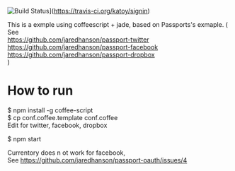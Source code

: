 
![Build Status](https://travis-ci.org/katoy/signin.png?branch=master)](https://travis-ci.org/katoy/signin)  


This is a exmple using coffeescript + jade, based on Passports's exmaple.
( See  
  https://github.com/jaredhanson/passport-twitter  
  https://github.com/jaredhanson/passport-facebook  
  https://github.com/jaredhanson/passport-dropbox  
)

How to run
============
$ npm install -g coffee-script  
$ cp conf.coffee.template conf.coffee  
   Edit for twitter, facebook, dropbox  

$ npm start  

Currentory does n ot work for facebook,  
See  https://github.com/jaredhanson/passport-oauth/issues/4  
